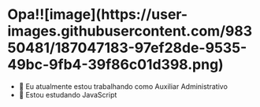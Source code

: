 <h1>Opa!![image](https://user-images.githubusercontent.com/98350481/187047183-97ef28de-9535-49bc-9fb4-39f86c01d398.png)
</h1>


- 🔭 Eu atualmente estou trabalhando como Auxiliar Administrativo
- 🌱 Estou estudando JavaScript


